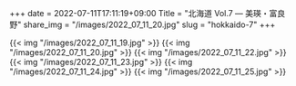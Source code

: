 +++
date  = 2022-07-11T17:11:19+09:00
Title = "北海道 Vol.7 ― 美瑛・富良野"
share_img = "/images/2022_07_11_20.jpg"
slug = "hokkaido-7"
+++

{{< img "/images/2022_07_11_19.jpg" >}}
{{< img "/images/2022_07_11_20.jpg" >}}
{{< img "/images/2022_07_11_22.jpg" >}}
{{< img "/images/2022_07_11_23.jpg" >}}
{{< img "/images/2022_07_11_24.jpg" >}}
{{< img "/images/2022_07_11_25.jpg" >}}
